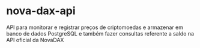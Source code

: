 # nova-dax-api

API para monitorar e registrar preços de criptomoedas e armazenar em banco de dados PostgreSQL e também fazer consultas referente a saldo na API oficial da NovaDAX
